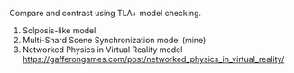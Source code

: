 Compare and contrast using TLA+ model checking.

1. Solposis-like model
2. Multi-Shard Scene Synchronization model (mine)
3. Networked Physics in Virtual Reality model https://gafferongames.com/post/networked_physics_in_virtual_reality/

